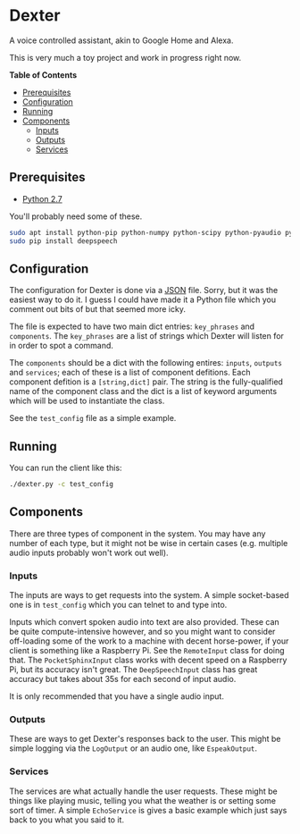 # Dexter

A voice controlled assistant, akin to Google Home and Alexa.

This is very much a toy project and work in progress right now.

**Table of Contents**

- [Prerequisites](#prerequisites)
- [Configuration](#configuration)
- [Running](#running)
- [Components](#components)
  - [Inputs](#inputs)
  - [Outputs](#outputs)
  - [Services](#services)


## Prerequisites

* [Python 2.7](https://www.python.org/)

You'll probably need some of these.
```bash
sudo apt install python-pip python-numpy python-scipy python-pyaudio python-argh python-espeak python-pocketsphinx pocketsphinx-en-us
sudo pip install deepspeech
```

## Configuration

The configuration for Dexter is done via a [JSON](https://json.org/) file. Sorry, but it was the easiest way to do it. I guess I could have made it a Python file which you comment out bits of but that seemed more icky.

The file is expected to have two main dict entries: `key_phrases` and `components`. The `key_phrases` are a list of strings which Dexter will listen for in order to spot a command.

The `components` should be a dict with the following entires: `inputs`, `outputs` and `services`; each of these is a list of component defitions. Each component defition is a `[string,dict]` pair. The string is the fully-qualified name of the component class and the dict is a list of keyword arguments which will be used to instantiate the class.

See the `test_config` file as a simple example.

## Running

You can run the client like this:

```bash
./dexter.py -c test_config
```

## Components

There are three types of component in the system. You may have any number of each type, but it might not be wise in certain cases (e.g. multiple audio inputs probably won't work out well).

### Inputs

The inputs are ways to get requests into the system. A simple socket-based one is in `test_config` which you can telnet to and type into.

Inputs which convert spoken audio into text are also provided. These can be quite compute-intensive however, and so you might want to consider off-loading some of the work to a machine with decent horse-power, if your client is something like a Raspberry Pi. See the `RemoteInput` class for doing that. The `PocketSphinxInput` class works with decent speed on a Raspberry Pi, but its accuracy isn't great. The `DeepSpeechInput` class has great accuracy but takes about 35s for each second of input audio.

It is only recommended that you have a single audio input.


### Outputs

These are ways to get Dexter's responses back to the user. This might be simple logging via the `LogOutput` or an audio one, like `EspeakOutput`.


### Services

The services are what actually handle the user requests. These might be things like playing music, telling you what the weather is or setting some sort of timer. A simple `EchoService` is gives a basic example which just says back to you what you said to it.